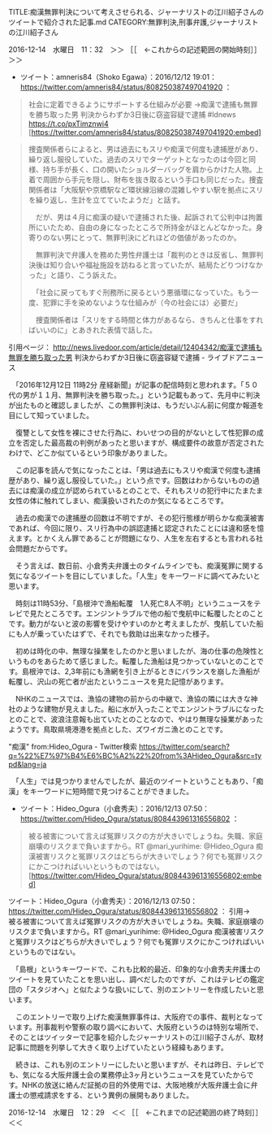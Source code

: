 TITLE:痴漢無罪判決について考えさせられる、ジャーナリストの江川紹子さんのツイートで紹介された記事.md
CATEGORY:無罪判決,刑事弁護,ジャーナリストの江川紹子さん

2016-12-14　水曜日　11：32　＞＞ ［［　←これからの記述範囲の開始時刻］］＞＞

* ツイート：amneris84（Shoko Egawa）：2016/12/12 19:01： https://twitter.com/amneris84/status/808250387497041920 ：  
> 社会に定着できるようにサポートする仕組みが必要 →痴漢で逮捕も無罪を勝ち取った男 判決からわずか3日後に窃盗容疑で逮捕 #ldnews https://t.co/pxTimznwi4  
[https://twitter.com/amneris84/status/808250387497041920:embed]

>捜査関係者らによると、男は過去にもスリや痴漢で何度も逮捕歴があり、繰り返し服役していた。過去のスリでターゲットとなったのは今回と同様、持ち手が長く、口の開いたショルダーバッグを肩からかけた人物。上着で周囲から手元を隠し、財布を抜き取るという手口も同じだった。捜査関係者は「大阪駅や京橋駅など環状線沿線の混雑しやすい駅を拠点にスリを繰り返し、生計を立てていたようだ」と話す。
>
>　だが、男は４月に痴漢の疑いで逮捕された後、起訴されて公判中は拘置所にいたため、自由の身になったところで所持金がほとんどなかった。身寄りのない男にとって、無罪判決にどれほどの価値があったのか。
>
>　無罪判決で弁護人を務めた男性弁護士は「裁判のときは反省し、無罪判決後は知り合いや福祉施設を訪ねると言っていたが、結局たどりつけなかった」と語り、こう訴えた。
>
>　「社会に戻ってもすぐ刑務所に戻るという悪循環になっていた。もう一度、犯罪に手を染めないような仕組みが（今の社会には）必要だ」
>
>　捜査関係者は「スリをする時間と体力があるなら、きちんと仕事をすればいいのに」とあきれた表情で話した。

引用ページ： http://news.livedoor.com/article/detail/12404342/痴漢で逮捕も無罪を勝ち取った男 判決からわずか3日後に窃盗容疑で逮捕 - ライブドアニュース

　「2016年12月12日 11時2分 産経新聞」が記事の配信時刻と思われます。「５０代の男が１１月、無罪判決を勝ち取った。」という記載もあって、先月中に判決が出たものと確認しましたが、この無罪判決は、もうだいぶん前に何度か報道を目にして知っていました。

　復讐として女性を裸にさせた行為に、わいせつの目的がないとして性犯罪の成立を否定した最高裁の判例があったと思いますが、構成要件の故意が否定されたわけで、どこか似ているという印象がありました。

　この記事を読んで気になったことは、「男は過去にもスリや痴漢で何度も逮捕歴があり、繰り返し服役していた。」という点です。回数はわからないものの過去には痴漢の成立が認められているとのことで、それもスリの犯行中にたまたま女性の体に触れてしまい、痴漢扱いされたのか気になるところです。

　過去の痴漢での逮捕歴の回数は不明ですが、その犯行態様が明らかな痴漢被害であれば、今回に限り、スリ行為中の誤認逮捕と認定されたことには違和感を憶えます。とかくえん罪であることが問題になり、人生を左右するとも言われる社会問題だからです。

　そう言えば、数日前、小倉秀夫弁護士のタイムラインでも、痴漢冤罪に関する気になるツイートを目にしていました。「人生」をキーワードに調べてみたいと思います。

　時刻は11時53分、「島根沖で漁船転覆　1人死亡8人不明」というニュースをテレビで見たところです。エンジントラブルで他の船で曳航中に転覆したとのことです。動力がないと波の影響を受けやすいのかと考えましたが、曳航していた船にも人が乗っていたはずで、それでも救助は出来なかった様子。

　初めは時化の中、無理な操業をしたのかと思いましたが、海の仕事の危険性というものをあらためて感じました。転覆した漁船は見つかっていないとのことです。島根沖では、2,3年前にも漁網を引き上がるときにバランスを崩した漁船が転覆し、沢山の死亡者が出たというニュースを見た記憶があります。

　NHKのニュースでは、漁協の建物の前からの中継で、漁協の隣には大きな神社のような建物が見えました。船に水が入ったことでエンジントラブルになったとのことで、波浪注意報も出ていたとのことなので、やはり無理な操業があったようです。鳥取県境港港を拠点とした、ズワイガニ漁とのことです。

"痴漢" from:Hideo_Ogura - Twitter検索 https://twitter.com/search?q=%22%E7%97%B4%E6%BC%A2%22%20from%3AHideo_Ogura&src=typd&lang=ja

　「人生」では見つかりませんでしたが、最近のツイートということもあり、「痴漢」をキーワードに短時間で見つけることができました。

* ツイート：Hideo_Ogura（小倉秀夫）：2016/12/13 07:50： https://twitter.com/Hideo_Ogura/status/808443961316556802 ：  
> 被る被害について言えば冤罪リスクの方が大きいでしょうね。失職、家庭崩壊のリスクまで負いますから。RT @mari_yurihime: @Hideo_Ogura 痴漢被害リスクと冤罪リスクはどちらが大きいでしょう？何でも冤罪リスクにかこつければいいというものではない。  
[https://twitter.com/Hideo_Ogura/status/808443961316556802:embed]

ツイート：Hideo_Ogura（小倉秀夫）：2016/12/13 07:50： https://twitter.com/Hideo_Ogura/status/808443961316556802 ：
引用→　 被る被害について言えば冤罪リスクの方が大きいでしょうね。失職、家庭崩壊のリスクまで負いますから。RT @mari_yurihime: @Hideo_Ogura 痴漢被害リスクと冤罪リスクはどちらが大きいでしょう？何でも冤罪リスクにかこつければいいというものではない。

　「島根」というキーワードで、これも比較的最近、印象的な小倉秀夫弁護士のツイートを見ていたことを思い出し、調べだしたのですが、これはテレビの鑑定団の「スタジオへ」と似たような扱いにして、別のエントリーを作成したいと思います。

　このエントリーで取り上げた痴漢無罪事件は、大阪府での事件、裁判となっています。刑事裁判や警察の取り調べにおいて、大阪府というのは特別な場所で、そのことはツイッターで記事を紹介したジャーナリストの江川紹子さんが、取材記事に問題を列挙して大きく取り上げていたという経緯もあります。

　続きは、これも別のエントリーにしたいと思いますが、それは昨日、テレビでも、気になる大阪弁護士会の業務停止3ヶ月というニュースを見ていたからです。NHKの放送に絡んだ証拠の目的外使用では、大阪地検が大阪弁護士会に弁護士の懲戒請求をする、という異例の展開もありました。

2016-12-14　水曜日　12：29　＜＜ ［［　←これまでの記述範囲の終了時刻］］＜＜

